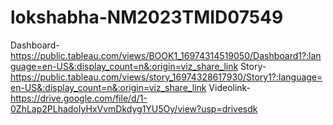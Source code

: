 # lokshabha-NM2023TMID07549
Dashboard-https://public.tableau.com/views/BOOK1_16974314519050/Dashboard1?:language=en-US&:display_count=n&:origin=viz_share_link
Story-https://public.tableau.com/views/story_16974328617930/Story1?:language=en-US&:display_count=n&:origin=viz_share_link
Videolink-https://drive.google.com/file/d/1-0ZhLap2PLhadoIyHxVvmDkdyg1YU5Oy/view?usp=drivesdk
